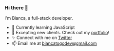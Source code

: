 ### Hi there 👋

I'm Bianca, a full-stack developer.
- 🌱 Currently learning JavaScript
- 💼 Excepting new clients. Check out my <a href="https://biancatogonon.netlify.app/" target="_blank" rel="noopener noreferrer">portfolio</a>!
- ✨ Connect with me on <a href="https://twitter.com/bytesbybianca" target="_blank" rel="noopener noreferrer">Twitter</a>
- 📫 Email me at biancatogodev@gmail.com

<!--
**bytesbybianca/bytesbybianca** is a ✨ _special_ ✨ repository because its `README.md` (this file) appears on your GitHub profile.

Here are some ideas to get you started:

- 🔭 I’m currently working on ...
- 🌱 I’m currently learning ...
- 👯 I’m looking to collaborate on ...
- 🤔 I’m looking for help with ...
- 💬 Ask me about ...
- 📫 How to reach me: ...
- 😄 Pronouns: ...
- ⚡ Fun fact: ...
-->
